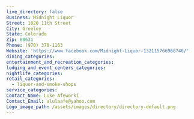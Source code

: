 ```yaml
---
live_directory: false
Business: Midnight Liquor
Street: 1020 11th Street
City: Greeley
State: Colorado
Zip: 80631
Phone: (970) 378-1163
Website: 'https://www.facebook.com/Midnight-Liquor-132115766968746/'
dining_categories:
entertainment_and_recreation_categories:
lodging_and_event_centers_categories:
nightlife_categories:
retail_categories:
  - liquor-and-smoke-shops
service_categories:
Contact_Name: Luke Afeworki
Contact_Email: alulaafe@yahoo.com
Logo_image_path: /assets/images/directory/directory-default.png
---
```


